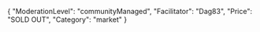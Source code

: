 {
"ModerationLevel": "communityManaged",
"Facilitator": "Dag83",
"Price": "SOLD OUT",
"Category": "market"
}
